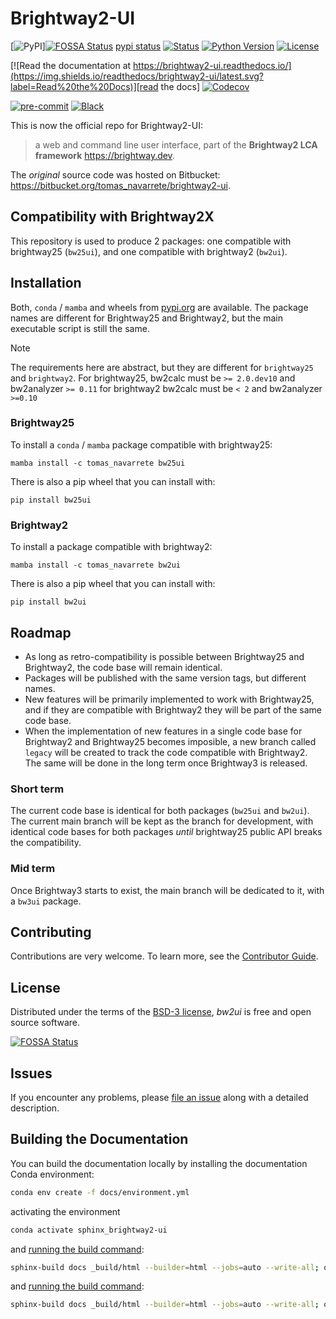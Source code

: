# Brightway2-UI

[![PyPI](https://img.shields.io/pypi/v/bw25ui.svg)][![FOSSA Status](https://app.fossa.com/api/projects/git%2Bgithub.com%2Fbrightway-lca%2Fbrightway2-ui.svg?type=shield)](https://app.fossa.com/projects/git%2Bgithub.com%2Fbrightway-lca%2Fbrightway2-ui?ref=badge_shield)
[pypi status]
[![Status](https://img.shields.io/pypi/status/bw25ui.svg)][pypi status]
[![Python Version](https://img.shields.io/pypi/pyversions/bw25ui)][pypi status]
[![License](https://img.shields.io/pypi/l/bw25ui)][license]

[![Read the documentation at https://brightway2-ui.readthedocs.io/](https://img.shields.io/readthedocs/brightway2-ui/latest.svg?label=Read%20the%20Docs)][read the docs]
[![Codecov](https://codecov.io/gh/brightway-lca/brightway2-ui/branch/main/graph/badge.svg)][codecov]

[![pre-commit](https://img.shields.io/badge/pre--commit-enabled-brightgreen?logo=pre-commit&logoColor=white)][pre-commit]
[![Black](https://img.shields.io/badge/code%20style-black-000000.svg)][black]

[pypi status]: https://pypi.org/project/bw25ui/
[read the docs]: https://brightway2-ui.readthedocs.io/
[codecov]: https://app.codecov.io/gh/brightway-lca/brightway2-ui
[pre-commit]: https://github.com/pre-commit/pre-commit
[black]: https://github.com/psf/black

This is now the official repo for  Brightway2-UI:

> a web and command line user interface, part of the **Brightway2 LCA framework** <https://brightway.dev>.

The _original_ source code was hosted on Bitbucket: <https://bitbucket.org/tomas_navarrete/brightway2-ui>.

## Compatibility with Brightway2X

This repository is used to produce 2 packages: one compatible with brightway25 (`bw25ui`), and one compatible with brightway2 (`bw2ui`).

## Installation

Both, `conda` / `mamba` and wheels from [pypi.org](https://pypi.org) are available.
The package names are different for Brightway25 and Brightway2, but the main executable script is still the same.

> [!NOTE]
> The requirements here are abstract, but they are different for `brightway25` and `brightway2`.
> For brightway25, bw2calc must be `>= 2.0.dev10` and bw2analyzer `>= 0.11`
> for brightway2 bw2calc must be `< 2` and bw2analyzer `>=0.10`

### Brightway25

To install a `conda` / `mamba` package compatible with brightway25:

```commandline
mamba install -c tomas_navarrete bw25ui
```

There is also a pip wheel that you can install with:

```commandline
pip install bw25ui
```

### Brightway2

To install a package compatible with brightway2:

```commandline
mamba install -c tomas_navarrete bw2ui
```

There is also a pip wheel that you can install with:

```commandline
pip install bw2ui
```

## Roadmap

+ As long as retro-compatibility is possible between Brightway25 and Brightway2, the code base will remain identical.
+ Packages will be published with the same version tags, but different names.
+ New features will be primarily implemented to work with Brightway25, and if they are compatible with Brightway2 they will be part of the same code base.
+ When the implementation of new features in a single code base for Brightway2 and Brightway25 becomes imposible, a new branch called `legacy` will be created to track the code compatible with Brightway2. The same will be done in the long term once Brightway3 is released.

### Short term

The current code base is identical for both packages (`bw25ui` and `bw2ui`).
The current main branch will be kept as the branch for development, with identical code bases for both packages _until_ brightway25 public API breaks the compatibility.

### Mid term

Once Brightway3 starts to exist, the main branch will be dedicated to it, with a `bw3ui` package.


## Contributing

Contributions are very welcome.
To learn more, see the [Contributor Guide][Contributor Guide].

## License

Distributed under the terms of the [BSD-3 license][License],
_bw2ui_ is free and open source software.


[![FOSSA Status](https://app.fossa.com/api/projects/git%2Bgithub.com%2Fbrightway-lca%2Fbrightway2-ui.svg?type=large)](https://app.fossa.com/projects/git%2Bgithub.com%2Fbrightway-lca%2Fbrightway2-ui?ref=badge_large)

## Issues

If you encounter any problems,
please [file an issue][Issue Tracker] along with a detailed description.


<!-- github-only -->

[command-line reference]: https://brightway2-ui.readthedocs.io/en/latest/usage.html
[License]: https://github.com/brightway-lca/brightway2-ui/blob/main/LICENSE
[Contributor Guide]: https://github.com/brightway-lca/brightway2-ui/blob/main/CONTRIBUTING.md
[Issue Tracker]: https://github.com/brightway-lca/brightway2-ui/issues


## Building the Documentation

You can build the documentation locally by installing the documentation Conda environment:

```bash
conda env create -f docs/environment.yml
```

activating the environment

```bash
conda activate sphinx_brightway2-ui
```

and [running the build command](https://www.sphinx-doc.org/en/master/man/sphinx-build.html#sphinx-build):

```bash
sphinx-build docs _build/html --builder=html --jobs=auto --write-all; open _build/html/index.html
```

and [running the build command](https://www.sphinx-doc.org/en/master/man/sphinx-build.html#sphinx-build):

```bash
sphinx-build docs _build/html --builder=html --jobs=auto --write-all; open _build/html/index.html
```